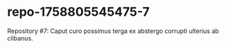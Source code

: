 # repo-1758805545475-7
Repository #7: Caput curo possimus terga ex abstergo corrupti ulterius ab clibanus.
